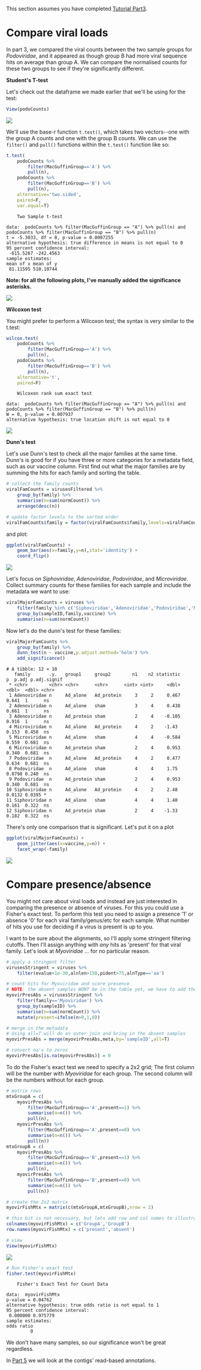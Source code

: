 This section assumes you have completed [Tutorial Part3](tutorialPt3.md).

# Compare viral loads

In part 3, we compared the viral counts between the two sample groups for _Podoviridae_,
and it appeared as though group B had more viral sequence hits on average than group A.
We can compare the normalised counts for these two groups to see if they're significantly different.

**Student's T-test**

Let's check out the dataframe we made earlier that we'll be using for the test:

```R
View(podoCounts)
```

![](img/tutePodoCnts.png)

We'll use the base-r function `t.test()`, which takes two vectors--one with the 
group A counts and one with the group B counts.
We can use the `filter()` and `pull()` functions within the `t.test()` function like so:

```R
t.test(
    podoCounts %>% 
        filter(MacGuffinGroup=='A') %>% 
        pull(n),
    podoCounts %>% 
        filter(MacGuffinGroup=='B') %>% 
        pull(n),
    alternative='two.sided',
    paired=F,
    var.equal=T)    
```

```text
	Two Sample t-test

data:  podoCounts %>% filter(MacGuffinGroup == "A") %>% pull(n) and podoCounts %>% filter(MacGuffinGroup == "B") %>% pull(n)
t = -5.3033, df = 8, p-value = 0.0007255
alternative hypothesis: true difference in means is not equal to 0
95 percent confidence interval:
 -615.5267 -242.4563
sample estimates:
mean of x mean of y 
 81.11595 510.10744 
```

**Note: for all the following plots, I've manually added the significance asterisks.**

![](img/tutePodoJitterTTest.png)

**Wilcoxon test**

You might prefer to perform a Wilcoxon test; the syntax is very similar to the t.test:

```R
wilcox.test(
    podoCounts %>% 
        filter(MacGuffinGroup=='A') %>% 
        pull(n),
    podoCounts %>% 
        filter(MacGuffinGroup=='B') %>% 
        pull(n),
    alternative='t',
    paired=F)
```

```text
	Wilcoxon rank sum exact test

data:  podoCounts %>% filter(MacGuffinGroup == "A") %>% pull(n) and podoCounts %>% filter(MacGuffinGroup == "B") %>% pull(n)
W = 0, p-value = 0.007937
alternative hypothesis: true location shift is not equal to 0
```

![](img/tutePodoJitterWilc.png)

**Dunn's test**

Let's use Dunn's test to check all the major families at the same time.
Dunn's is good for if you have three or more categories for a metadata field, such as our vaccine column.
First find out what the major families are by summing the hits for each family and sorting the table.

```R
# collect the family counts
viralFamCounts = virusesFiltered %>% 
    group_by(family) %>% 
    summarise(n=sum(normCount)) %>% 
    arrange(desc(n))

# update factor levels to the sorted order
viralFamCounts$family = factor(viralFamCounts$family,levels=viralFamCounts$family)
```

and plot:

```R
ggplot(viralFamCounts) +
    geom_bar(aes(x=family,y=n),stat='identity') +
    coord_flip()
```

![](img/tuteFamCnts.png)

Let's focus on _Siphoviridae_, _Adenoviridae_, _Podoviridae_, and _Microviridae_.
Collect summary counts for these families for each sample and include the metadata we want to use:

```R
viralMajorFamCounts = viruses %>% 
    filter(family %in% c('Siphoviridae','Adenoviridae','Podoviridae','Microviridae')) %>% 
    group_by(sampleID,family,vaccine) %>% 
    summarise(n=sum(normCount))
```

Now let's do the dunn's test for these families:

```R
viralMajorFamCounts %>% 
    group_by(family) %>% 
    dunn_test(n ~ vaccine,p.adjust.method='holm') %>% 
    add_significance()
```

```text
# A tibble: 12 × 10
   family       .y.   group1     group2        n1    n2 statistic      p  p.adj p.adj.signif
 * <chr>        <chr> <chr>      <chr>      <int> <int>     <dbl>  <dbl>  <dbl> <chr>       
 1 Adenoviridae n     Ad_alone   Ad_protein     3     2     0.467 0.641  1      ns          
 2 Adenoviridae n     Ad_alone   sham           3     4     0.438 0.661  1      ns          
 3 Adenoviridae n     Ad_protein sham           2     4    -0.105 0.916  1      ns          
 4 Microviridae n     Ad_alone   Ad_protein     4     2    -1.43  0.153  0.458  ns          
 5 Microviridae n     Ad_alone   sham           4     4    -0.584 0.559  0.681  ns          
 6 Microviridae n     Ad_protein sham           2     4     0.953 0.340  0.681  ns          
 7 Podoviridae  n     Ad_alone   Ad_protein     4     2     0.477 0.634  0.681  ns          
 8 Podoviridae  n     Ad_alone   sham           4     4     1.75  0.0798 0.240  ns          
 9 Podoviridae  n     Ad_protein sham           2     4     0.953 0.340  0.681  ns          
10 Siphoviridae n     Ad_alone   Ad_protein     4     2     2.48  0.0132 0.0395 *           
11 Siphoviridae n     Ad_alone   sham           4     4     1.40  0.161  0.322  ns          
12 Siphoviridae n     Ad_protein sham           2     4    -1.33  0.182  0.322  ns  
```

There's only one comparison that is significant.
Let's put it on a plot

```R
ggplot(viralMajorFamCounts) +
    geom_jitter(aes(x=vaccine,y=n)) +
    facet_wrap(~family)
```

![](img/tuteDunns.png)

# Compare presence/absence

You might not care about viral loads and instead are just interested in comparing the presence or absence of viruses.
For this you could use a Fisher's exact test.
To perform this test you need to assign a presence '1' or absence '0' for each viral family/genus/etc for each sample.
What number of hits you use for deciding if a virus is present is up to you.

I want to be sure about the alignments, so I'll apply some stringent filtering cutoffs.
Then I'll assign anything with _any_ hits as 'present' for that viral family.
Let's look at _Myoviridae_ ... for no particular reason.
 
```R
# apply a stringent filter
virusesStringent = viruses %>% 
    filter(evalue<1e-30,alnlen>150,pident>75,alnType=='aa')

# count hits for Myoviridae and score presence
# NOTE: the absent samples WONT be in the table yet, we have to add them in after
myovirPresAbs = virusesStringent %>% 
    filter(family=='Myoviridae') %>%
    group_by(sampleID) %>% 
    summarise(n=sum(normCount)) %>%
    mutate(present=ifelse(n>0,1,0))

# merge in the metadata
# Using all=T will do an outer join and bring in the absent samples
myovirPresAbs = merge(myovirPresAbs,meta,by='sampleID',all=T)

# convert na's to zeros
myovirPresAbs[is.na(myovirPresAbs)] = 0
```

To do the Fisher's exact test we need to specify a 2x2 grid;
The first column will be the number with _Myoviridae_ for each group.
The second column will be the numbers without for each group.

```R
# matrix rows
mtxGroupA = c(
    myovirPresAbs %>% 
        filter(MacGuffinGroup=='A',present==1) %>% 
        summarise(n=n()) %>% 
        pull(n),
    myovirPresAbs %>% 
        filter(MacGuffinGroup=='A',present==0) %>% 
        summarise(n=n()) %>% 
        pull(n))
mtxGroupB = c(
    myovirPresAbs %>% 
        filter(MacGuffinGroup=='B',present==1) %>% 
        summarise(n=n()) %>% 
        pull(n),
    myovirPresAbs %>% 
        filter(MacGuffinGroup=='B',present==0) %>% 
        summarise(n=n()) %>% 
        pull(n))

# create the 2x2 matrix
myovirFishMtx = matrix(c(mtxGroupA,mtxGroupB),nrow = 2)

# this bit is not necessary, but lets add row and col names to illustrate the matrix layout
colnames(myovirFishMtx) = c('GroupA','GroupB')
row.names(myovirFishMtx) = c('present','absent')

# view
View(myovirFishMtx)
```

![](img/tuteFishMtx.png)

```R
# Run Fisher's exact test
fisher.test(myovirFishMtx)
```

```text
	Fisher's Exact Test for Count Data

data:  myovirFishMtx
p-value = 0.04762
alternative hypothesis: true odds ratio is not equal to 1
95 percent confidence interval:
 0.000000 0.975779
sample estimates:
odds ratio 
         0 
```

We don't have many samples, so our significance won't be great regardless.

In [Part 5](tutorialPt5.md) we will look at the contigs' read-based annotations.